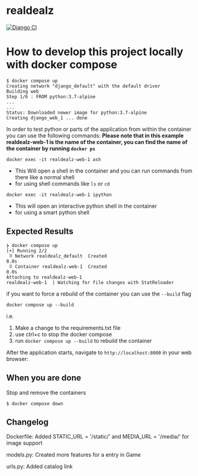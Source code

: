 # realdealz
[![Django CI](https://github.com/ChicoState/realdealz/actions/workflows/django.yml/badge.svg)](https://github.com/ChicoState/realdealz/actions/workflows/django.yml)

# How to develop this project locally with docker compose

```
$ docker compose up
Creating network "django_default" with the default driver
Building web
Step 1/6 : FROM python:3.7-alpine
...
...
Status: Downloaded newer image for python:3.7-alpine
Creating django_web_1 ... done
```

In order to test python or parts of the application from within the container you can use the following commands:
__Please note that in this example realdealz-web-1 is the name of the container, you can find the name of the container by running `docker ps`__

`docker exec -it realdealz-web-1 ash`
- This Will open a shell in the container and you can run commands from there like a normal shell
- for using shell commands like `ls` or `cd`

`docker exec -it realdealz-web-1 ipython`
- This will open an interactive python shell in the container 
- for using a smart python shell


## Expected Results
```
❯ docker compose up
[+] Running 2/2
 ⠿ Network realdealz_default  Created                                             0.0s
 ⠿ Container realdealz-web-1  Created                                             0.0s
Attaching to realdealz-web-1
realdealz-web-1  | Watching for file changes with StatReloader
```

if you want to force a rebuild of the container you can use the `--build` flag
```
docker compose up --build 
``` 
i.e. 
1. Make a change to the requirements.txt file
2. use ctrl+c to stop the docker compose
3. run `docker compose up --build` to rebuild the container


After the application starts, navigate to `http://localhost:8000` in your web browser:

## When you are done
Stop and remove the containers
```
$ docker compose down
```


## Changelog 

Dockerfile: Added STATIC_URL = '/static/' and MEDIA_URL = '/media/' for image support

models.py: Created more features for a entry in Game

urls.py: Added catalog link

